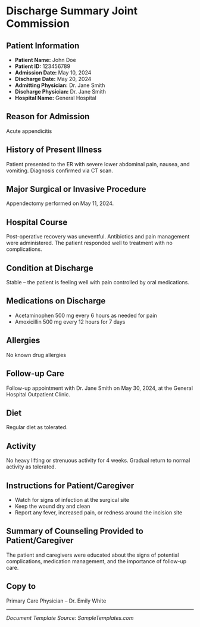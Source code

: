 # Discharge Summary Joint Commission

## Patient Information

- **Patient Name:** John Doe
- **Patient ID:** 123456789
- **Admission Date:** May 10, 2024
- **Discharge Date:** May 20, 2024
- **Admitting Physician:** Dr. Jane Smith
- **Discharge Physician:** Dr. Jane Smith
- **Hospital Name:** General Hospital

## Reason for Admission

Acute appendicitis

## History of Present Illness

Patient presented to the ER with severe lower abdominal pain, nausea, and vomiting. Diagnosis confirmed via CT scan.

## Major Surgical or Invasive Procedure

Appendectomy performed on May 11, 2024.

## Hospital Course

Post-operative recovery was uneventful. Antibiotics and pain management were administered. The patient responded well to treatment with no complications.

## Condition at Discharge

Stable – the patient is feeling well with pain controlled by oral medications.

## Medications on Discharge

- Acetaminophen 500 mg every 6 hours as needed for pain
- Amoxicillin 500 mg every 12 hours for 7 days

## Allergies

No known drug allergies

## Follow-up Care

Follow-up appointment with Dr. Jane Smith on May 30, 2024, at the General Hospital Outpatient Clinic.

## Diet

Regular diet as tolerated.

## Activity

No heavy lifting or strenuous activity for 4 weeks. Gradual return to normal activity as tolerated.

## Instructions for Patient/Caregiver

- Watch for signs of infection at the surgical site
- Keep the wound dry and clean
- Report any fever, increased pain, or redness around the incision site

## Summary of Counseling Provided to Patient/Caregiver

The patient and caregivers were educated about the signs of potential complications, medication management, and the importance of follow-up care.

## Copy to

Primary Care Physician – Dr. Emily White

---

_Document Template Source: SampleTemplates.com_
